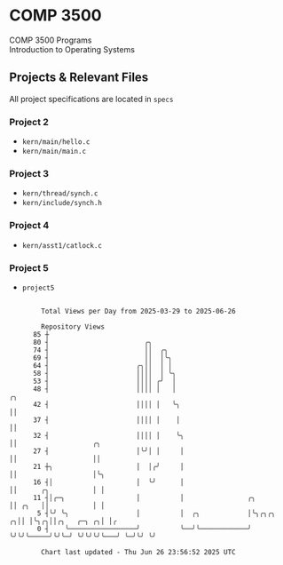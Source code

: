 # COMP 3500
COMP 3500 Programs  
Introduction to Operating Systems  
## Projects & Relevant Files
All project specifications are located in `specs`
### Project 2
- `kern/main/hello.c`
- `kern/main/main.c`
### Project 3
- `kern/thread/synch.c`
- `kern/include/synch.h`
### Project 4
- `kern/asst1/catlock.c`
### Project 5
- `project5`

```

        Total Views per Day from 2025-03-29 to 2025-06-26

        Repository Views
      85 ┼
      80 ┤                        ╭╮
      74 ┤                        ││  ╭╮
      69 ┤                        ││  │╰╮
      64 ┤                      ╭╮││  │ │
      58 ┤                      ││││  │ ╰╮
      53 ┤                      ││││ ╭╯  │
      48 ┤                      ││││ │   │                                ╭╮
      42 ┤                      ││││ │   ╰╮                               ││
      37 ┤                      ││││ │    │                               ││
      32 ┤                      ││││ │    ╰╮                              ││                   ╭╮
      27 ┤                      │╰╯│ │     │                              ││                   ││
      21 ┼╮                     │  │╭╯     │                              ││                   │╰╮
      16 ┤│                     │  ╰╯      │                              ││      ╭╮           │ │
      11 ┤│╭─╮                  │          │                ╭╮            ││ ╭╮   ││           │ │
       5 ┤╰╯ ╰╮                 │          │  ╭╮            │╰╮╭╮╭╮     ╭╮││ │╰╮╭╮││╭╮   ╭─╮ ╭╮│ │╭
       0 ┤    ╰─────────────────╯          ╰──╯╰────────────╯ ╰╯╰╯╰─────╯╰╯╰─╯ ╰╯╰╯╰╯╰───╯ ╰─╯╰╯ ╰╯

        Chart last updated - Thu Jun 26 23:56:52 2025 UTC
        
```
